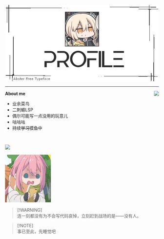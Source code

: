 <div align="center"><img src="./img/headerpic.png"/></div>

----

<a src="https://github.com/anuraghazra/github-readme-stats" target="_blank"><img src="https://github-readme-stats.vercel.app/api?username=monSteRhhe&show_icons=true&theme=github_dark&count_private=true&title_color=fff&icon_color=f5fffa" align="right" /></a>

**About me**

- 业余菜鸟
- 二刺螈LSP
- 偶尔可能写一点没用的玩意儿
- 咕咕咕
- 持续~~学习~~摸鱼中

​    

<a src="https://github.com/anuraghazra/github-readme-stats" target="_blank"><img src="https://github-readme-stats.vercel.app/api/top-langs/?username=monsterhhe&layout=compact&exclude_repo=oneindex,oneindex-theme" /></a>

![emoji](https://raw.githubusercontent.com/monSteRhhe/monSteRhhe/main/img/emoji1.jpg)



> [!WARNING]\
> 连一刻都没有为不会写代码哀悼，立刻赶到战场的是——没有人。

> [!NOTE]\
> 事已至此，先睡觉吧